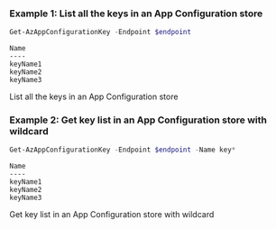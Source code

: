 ### Example 1: List all the keys in an App Configuration store
```powershell
Get-AzAppConfigurationKey -Endpoint $endpoint
```

```output
Name
----
keyName1
keyName2
keyName3
```

List all the keys in an App Configuration store

### Example 2: Get key list in an App Configuration store with wildcard
```powershell
Get-AzAppConfigurationKey -Endpoint $endpoint -Name key*
```

```output
Name
----
keyName1
keyName2
keyName3
```

Get key list in an App Configuration store with wildcard

